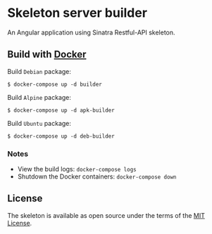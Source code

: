 # Skeleton server builder

An Angular application using Sinatra Restful-API skeleton.

## Build with [Docker](https://www.docker.com)

Build `Debian` package:

    $ docker-compose up -d builder

Build `Alpine` package:

    $ docker-compose up -d apk-builder

Build `Ubuntu` package:

    $ docker-compose up -d deb-builder

### Notes

- View the build logs: `docker-compose logs`
- Shutdown the Docker containers: `docker-compose down`

## License

The skeleton is available as open source under the terms of the [MIT License](LICENSE).
